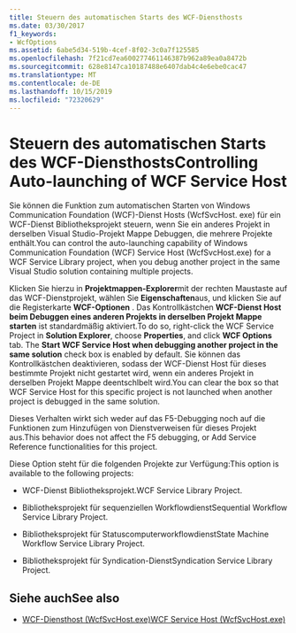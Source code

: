 ```yaml
---
title: Steuern des automatischen Starts des WCF-Diensthosts
ms.date: 03/30/2017
f1_keywords:
- WcfOptions
ms.assetid: 6abe5d34-519b-4cef-8f02-3c0a7f125585
ms.openlocfilehash: 7f21cd7ea600277461146387b962a89ea0a8472b
ms.sourcegitcommit: 628e8147ca10187488e6407dab4c4e6ebe0cac47
ms.translationtype: MT
ms.contentlocale: de-DE
ms.lasthandoff: 10/15/2019
ms.locfileid: "72320629"
---
```

# <a name="controlling-auto-launching-of-wcf-service-host"></a><span data-ttu-id="c2134-102">Steuern des automatischen Starts des WCF-Diensthosts</span><span class="sxs-lookup"><span data-stu-id="c2134-102">Controlling Auto-launching of WCF Service Host</span></span>
<span data-ttu-id="c2134-103">Sie können die Funktion zum automatischen Starten von Windows Communication Foundation (WCF)-Dienst Hosts (WcfSvcHost. exe) für ein WCF-Dienst Bibliotheksprojekt steuern, wenn Sie ein anderes Projekt in derselben Visual Studio-Projekt Mappe Debuggen, die mehrere Projekte enthält.</span><span class="sxs-lookup"><span data-stu-id="c2134-103">You can control the auto-launching capability of Windows Communication Foundation (WCF) Service Host (WcfSvcHost.exe) for a WCF Service Library project, when you debug another project in the same Visual Studio solution containing multiple projects.</span></span>  
  
 <span data-ttu-id="c2134-104">Klicken Sie hierzu in **Projektmappen-Explorer**mit der rechten Maustaste auf das WCF-Dienstprojekt, wählen Sie **Eigenschaften**aus, und klicken Sie auf die Registerkarte **WCF-Optionen** . Das Kontrollkästchen **WCF-Dienst Host beim Debuggen eines anderen Projekts in derselben Projekt Mappe starten** ist standardmäßig aktiviert.</span><span class="sxs-lookup"><span data-stu-id="c2134-104">To do so, right-click the WCF Service Project in **Solution Explorer**, choose **Properties**, and click **WCF Options** tab. The **Start WCF Service Host when debugging another project in the same solution** check box is enabled by default.</span></span> <span data-ttu-id="c2134-105">Sie können das Kontrollkästchen deaktivieren, sodass der WCF-Dienst Host für dieses bestimmte Projekt nicht gestartet wird, wenn ein anderes Projekt in derselben Projekt Mappe deentschlbelt wird.</span><span class="sxs-lookup"><span data-stu-id="c2134-105">You can clear the box so that WCF Service Host for this specific project is not launched when another project is debugged in the same solution.</span></span>  
  
 <span data-ttu-id="c2134-106">Dieses Verhalten wirkt sich weder auf das F5-Debugging noch auf die Funktionen zum Hinzufügen von Dienstverweisen für dieses Projekt aus.</span><span class="sxs-lookup"><span data-stu-id="c2134-106">This behavior does not affect the F5 debugging, or Add Service Reference functionalities for this project.</span></span>  
  
 <span data-ttu-id="c2134-107">Diese Option steht für die folgenden Projekte zur Verfügung:</span><span class="sxs-lookup"><span data-stu-id="c2134-107">This option is available to the following projects:</span></span>  
  
- <span data-ttu-id="c2134-108">WCF-Dienst Bibliotheksprojekt.</span><span class="sxs-lookup"><span data-stu-id="c2134-108">WCF Service Library Project.</span></span>  
  
- <span data-ttu-id="c2134-109">Bibliotheksprojekt für sequenziellen Workflowdienst</span><span class="sxs-lookup"><span data-stu-id="c2134-109">Sequential Workflow Service Library Project.</span></span>  
  
- <span data-ttu-id="c2134-110">Bibliotheksprojekt für Statuscomputerworkflowdienst</span><span class="sxs-lookup"><span data-stu-id="c2134-110">State Machine Workflow Service Library Project.</span></span>  
  
- <span data-ttu-id="c2134-111">Bibliotheksprojekt für Syndication-Dienst</span><span class="sxs-lookup"><span data-stu-id="c2134-111">Syndication Service Library Project.</span></span>  
  
## <a name="see-also"></a><span data-ttu-id="c2134-112">Siehe auch</span><span class="sxs-lookup"><span data-stu-id="c2134-112">See also</span></span>

- [<span data-ttu-id="c2134-113">WCF-Diensthost (WcfSvcHost.exe)</span><span class="sxs-lookup"><span data-stu-id="c2134-113">WCF Service Host (WcfSvcHost.exe)</span></span>](wcf-service-host-wcfsvchost-exe.md)
